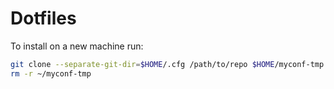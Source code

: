 # Dotfiles

To install on a new machine run:

```sh
git clone --separate-git-dir=$HOME/.cfg /path/to/repo $HOME/myconf-tmp
rm -r ~/myconf-tmp
```
